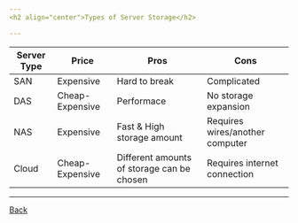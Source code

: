 ```yaml
---
<h2 align="center">Types of Server Storage</h2>

---
```

| Server Type | Price | Pros | Cons |
| ----------- | ----------- | ----------- | ------ |
| SAN | Expensive | Hard to break | Complicated |
| DAS | Cheap-Expensive | Performace | No storage expansion |
| NAS | Expensive | Fast & High storage amount | Requires wires/another computer|
| Cloud | Cheap-Expensive | Different amounts of storage can be chosen | Requires internet connection |

---

[Back](https://github.com/Osczrr/Osczrr/blob/main/README.md)
